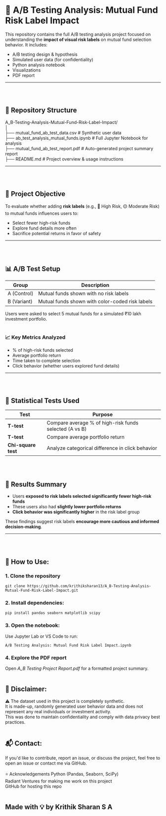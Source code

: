 # 🧪 A/B Testing Analysis: Mutual Fund Risk Label Impact

This repository contains the full A/B testing analysis project focused on understanding the **impact of visual risk labels** on mutual fund selection behavior. It includes:

- A/B testing design & hypothesis
- Simulated user data (for confidentiality)
- Python analysis notebook
- Visualizations
- PDF report

---
<br></br>
## 📁 Repository Structure

A_B-Testing-Analysis-Mutual-Fund-Risk-Label-Impact/ \
│\
├── mutual_fund_ab_test_data.csv # Synthetic user data\
├── ab_test_analysis_mutual_funds.ipynb # Full Jupyter Notebook for analysis\
├── mutual_fund_ab_test_report.pdf # Auto-generated project summary report\
├── README.md # Project overview & usage instructions

---
<br></br>
## 📌 Project Objective

To evaluate whether adding **risk labels** (e.g., 🔴 High Risk, 🟡 Moderate Risk) to mutual funds influences users to:

- Select fewer high-risk funds
- Explore fund details more often
- Sacrifice potential returns in favor of safety

---
<br></br>
## 📊 A/B Test Setup

| Group       | Description                                     |
| ----------- | ----------------------------------------------- |
| A (Control) | Mutual funds shown with no risk labels          |
| B (Variant) | Mutual funds shown with color-coded risk labels |

Users were asked to select 5 mutual funds for a simulated ₹10 lakh investment portfolio.
<br></br>
### 📈 Key Metrics Analyzed

- % of high-risk funds selected
- Average portfolio return
- Time taken to complete selection
- Click behavior (whether users explored fund details)

---
<br></br>
## 🧪 Statistical Tests Used

| Test                | Purpose                                                |
| ------------------- | ------------------------------------------------------ |
| **T-test**          | Compare average % of high-risk funds selected (A vs B) |
| **T-test**          | Compare average portfolio return                       |
| **Chi-square test** | Analyze categorical difference in click behavior       |

<br></br>
## 🧠 Results Summary

- Users **exposed to risk labels selected significantly fewer high-risk funds**
- These users also had **slightly lower portfolio returns**
- **Click behavior was significantly higher** in the risk label group

These findings suggest risk labels **encourage more cautious and informed decision-making**.

---
<br></br>
## 📜 How to Use:

### 1. **Clone the repository**
   ```
   git clone https://github.com/krithiksharan13/A_B-Testing-Analysis-Mutual-Fund-Risk-Label-Impact.git
   ``` 

### 2. Install dependencies:

```
pip install pandas seaborn matplotlib scipy
```

### 3. Open the notebook:
Use Jupyter Lab or VS Code to run:
```
A/B Testing Analysis: Mutual Fund Risk Label Impact.ipynb
```

### 4. Explore the PDF report
   Open *A_B Testing Project Report.pdf* for a formatted project summary.
<br></br>
## 📢 Disclaimer:
⚠️ The dataset used in this project is completely synthetic.\
It is made-up, randomly generated user behavior data and does not represent any real individuals or investment activity.\
This was done to maintain confidentiality and comply with data privacy best practices.
<br></br>
## 📬 Contact:
If you'd like to contribute, report an issue, or discuss the project, feel free to open an issue or contact me via GitHub.
<br></br>
⭐ Acknowledgements
Python (Pandas, Seaborn, SciPy)\
Radiant Ventures for making me work on this project\
GitHub for hosting this repo
<br></br>
## Made with 💡 by Krithik Sharan S A
